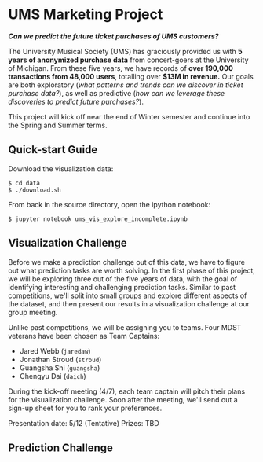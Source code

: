 # UMS Marketing Project

**_Can we predict the future ticket purchases of UMS customers?_**

The University Musical Society (UMS) has graciously provided us with
**5 years of anonymized purchase data** from concert-goers at the
University of Michigan. From these five years, we have records of
**over 190,000 transactions from 48,000 users**, totalling over **$13M
in revenue.** Our goals are both exploratory (*what patterns and
trends can we discover in ticket purchase data?*), as well as
predictive (*how can we leverage these discoveries to predict future
purchases?*).

This project will kick off near the end of Winter semester and
continue into the Spring and Summer terms.

## Quick-start Guide

Download the visualization data:

```
$ cd data
$ ./download.sh
```

From back in the source directory, open the ipython notebook:

```
$ jupyter notebook ums_vis_explore_incomplete.ipynb
```

## Visualization Challenge

Before we make a prediction challenge out of this data, we have to
figure out what prediction tasks are worth solving. In the first phase
of this project, we will be exploring three out of the five years of
data, with the goal of identifying interesting and challenging
prediction tasks. Similar to past competitions, we'll split into small
groups and explore different aspects of the dataset, and then present
our results in a visualization challenge at our group meeting.

Unlike past competitions, we will be assigning you to teams. Four MDST
veterans have been chosen as Team Captains:

* Jared Webb (`jaredaw`)
* Jonathan Stroud (`stroud`)
* Guangsha Shi (`guangsha`)
* Chengyu Dai (`daich`)

During the kick-off meeting (4/7), each team captain will pitch their
plans for the visualization challenge. Soon after the meeting, we'll
send out a sign-up sheet for you to rank your preferences.

Presentation date: 5/12 (Tentative)
Prizes: TBD



## Prediction Challenge